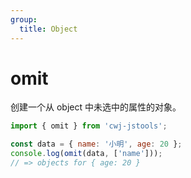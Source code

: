 ```yaml
---
group:
  title: Object
---
```


# omit

创建一个从 object 中未选中的属性的对象。

```jsx | pure
import { omit } from 'cwj-jstools';

const data = { name: '小明', age: 20 };
console.log(omit(data, ['name']));
// => objects for { age: 20 }
```
